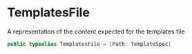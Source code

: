 # TemplatesFile

A representation of the content expected for the templates file

``` swift
public typealias TemplatesFile = [Path: TemplateSpec]
```
